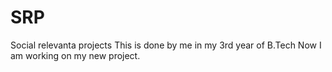 # SRP
Social relevanta projects
This is done by me in my 3rd year of B.Tech
Now I am working on my new project.
